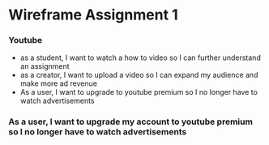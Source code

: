 # Wireframe Assignment 1

### Youtube
   
- as a student, I want to watch a how to video so I can further understand an assignment
- as a creator, I want to upload a video so I can expand my audience and make more ad revenue
- As a user, I want to upgrade to youtube premium so I no longer have to watch advertisements

### As a user, I want to upgrade my account to youtube premium so I no longer have to watch advertisements